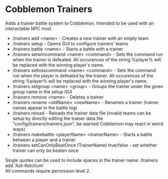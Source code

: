 # Cobblemon Trainers
Adds a trainer battle system to Cobblemon. Intended to be used with an interactable NPC mod.

- /trainers add \<name\> - Creates a new trainer with an empty team
- /trainers setup - Opens GUI to configure trainers' teams
- /trainers battle \<name\> - Starts a battle with a trainer
- /trainers setwincommand \<name\> \<command\> - Sets the command run when the trainer is defeated. All occurences of the string %player% will be replaced with the winning player's name.
- /trainers setlosscommand \<name\> \<command\> - Sets the command run when the player is defeated by the trainer. All occurences of the string %player% will be replaced with the winning player's name.
- /trainers setgroup \<name\> \<group\> - Groups the trainer under the given group name in the setup GUI
- /trainers remove \<name\> - Deletes a trainer
- /trainers rename \<oldName\> \<newName\> - Renames a trainer (trainer names appear in the battle log)
- /trainers reload - Reloads the trainer data file (invalid teams can be setup by directly editing the trainer data file "config/trainers/trainers.json", be warned Cobblemon may react in weird ways)
- /trainers makebattle \<playerName\> \<trainerName\> - Starts a battle between a player and a trainer
- /trainers setCanOnlyBeatOnce (TrainerName) true/false - set whether trainer can only be beaten once

Single quotes can be used to include spaces in the trainer name: /trainers add 'Ash Ketchum'\
All commands require permission level 2.
